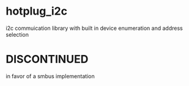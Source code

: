 # hotplug_i2c
i2c commuication library with built in device enumeration and address selection

# DISCONTINUED
in favor of a smbus implementation

